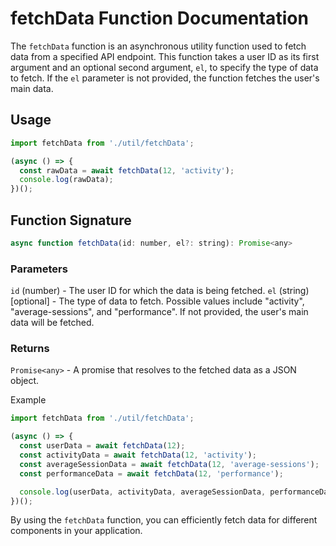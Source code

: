 # fetchData Function Documentation

The `fetchData` function is an asynchronous utility function used to fetch data from a specified API endpoint. This function takes a user ID as its first argument and an optional second argument, `el`, to specify the type of data to fetch. If the `el` parameter is not provided, the function fetches the user's main data.

## Usage

```javascript
import fetchData from './util/fetchData';

(async () => {
  const rawData = await fetchData(12, 'activity');
  console.log(rawData);
})();
```

## Function Signature

```javascript
async function fetchData(id: number, el?: string): Promise<any>
```

### Parameters
``id`` (number) - The user ID for which the data is being fetched.
``el`` (string) [optional] - The type of data to fetch. Possible values include "activity", "average-sessions", and "performance". If not provided, the user's main data will be fetched.

### Returns
``Promise<any>`` - A promise that resolves to the fetched data as a JSON object.

Example

```js
import fetchData from './util/fetchData';

(async () => {
  const userData = await fetchData(12);
  const activityData = await fetchData(12, 'activity');
  const averageSessionData = await fetchData(12, 'average-sessions');
  const performanceData = await fetchData(12, 'performance');

  console.log(userData, activityData, averageSessionData, performanceData);
})();
```

By using the ``fetchData`` function, you can efficiently fetch data for different components in your application.